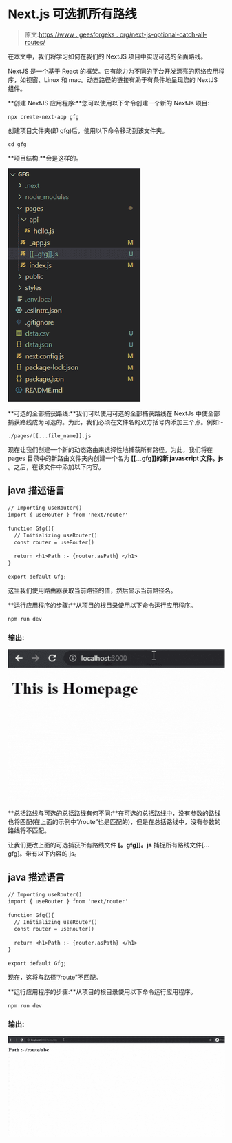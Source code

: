 # Next.js 可选抓所有路线

> 原文:[https://www . geesforgeks . org/next-js-optional-catch-all-routes/](https://www.geeksforgeeks.org/next-js-optional-catch-all-routes/)

在本文中，我们将学习如何在我们的 NextJS 项目中实现可选的全面路线。

NextJS 是一个基于 React 的框架。它有能力为不同的平台开发漂亮的网络应用程序，如视窗、Linux 和 mac。动态路径的链接有助于有条件地呈现您的 NextJS 组件。

**创建 NextJS 应用程序:**您可以使用以下命令创建一个新的 NextJs 项目:

```
npx create-next-app gfg
```

创建项目文件夹(即 gfg)后，使用以下命令移动到该文件夹。

```
cd gfg
```

**项目结构:**会是这样的。

![](img/e60f2126451fcbb3887aa293575581ed.png)

**可选的全部捕获路线:**我们可以使用可选的全部捕获路线在 NextJs 中使全部捕获路线成为可选的。为此，我们必须在文件名的双方括号内添加三个点。例如:-

```
./pages/[[...file_name]].js
```

现在让我们创建一个新的动态路由来选择性地捕获所有路径。为此，我们将在 pages 目录中的新路由文件夹内创建一个名为 **[[…gfg]]的新 javascript 文件。js** 。之后，在该文件中添加以下内容。

## java 描述语言

```
// Importing useRouter()
import { useRouter } from 'next/router'

function Gfg(){
  // Initializing useRouter()
  const router = useRouter()

  return <h1>Path :- {router.asPath} </h1>
}

export default Gfg;
```

这里我们使用路由器获取当前路径的值，然后显示当前路径名。

**运行应用程序的步骤:**从项目的根目录使用以下命令运行应用程序。

```
npm run dev
```

### 输出:

![](img/fdaee7f15988c06ef8c983a5dabb78ac.png)

**总括路线与可选的总括路线有何不同:**在可选的总括路线中，没有参数的路线也将匹配(在上面的示例中“/route”也是匹配的)，但是在总括路线中，没有参数的路线将不匹配。

让我们更改上面的可选捕获所有路线文件 **[。gfg]]。js** 捕捉所有路线文件[…gfg]。带有以下内容的 js。

## java 描述语言

```
// Importing useRouter()
import { useRouter } from 'next/router'

function Gfg(){
  // Initializing useRouter()
  const router = useRouter()

  return <h1>Path :- {router.asPath} </h1>
}

export default Gfg;
```

现在，这将与路径“/route”不匹配。

**运行应用程序的步骤:**从项目的根目录使用以下命令运行应用程序。

```
npm run dev
```

### 输出:

![](img/b593a87f5ed61685c496d6277d412e02.png)